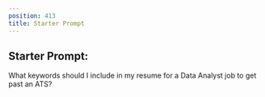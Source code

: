 ```yaml
---
position: 413
title: Starter Prompt
---
```


## Starter Prompt:

What keywords should I include in my resume for a Data Analyst job to get past an ATS?